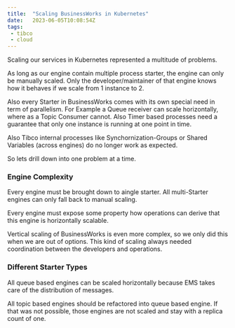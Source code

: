 ```yaml
---
title:  "Scaling BusinessWorks in Kubernetes"
date:   2023-06-05T10:08:54Z
tags:
 - tibco
 - cloud
---
```

Scaling our services in Kubernetes represented a multitude of problems.

As long as our engine contain multiple process starter, the engine can only be manually scaled. Only the developer/maintainer of that engine knows how it behaves if we scale from 1 instance to 2.

Also every Starter in BusinessWorks comes with its own special need in term of parallelism. For Example a Queue receiver can scale horizontally, where as a Topic Consumer cannot.
Also Timer based processes need a guarantee that only one instance is running at one point in time.

Also Tibco internal processes like Synchornization-Groups or Shared Variables (across engines) do no longer work as expected.

So lets drill down into one problem at a time.

### Engine Complexity

Every engine must be brought down to aingle starter. All multi-Starter engines can only fall back to manual scaling.

Every engine must expose some property how operations can derive that this engine is horizontally scalable.

Vertical scaling of BusinessWorks is even more complex, so we only did this when we are out of options. This kind of scaling always needed coordination between the developers and operations.

### Different Starter Types

All queue based engines can be scaled horizontally because EMS takes care of the distribution of messages.

All topic based engines should be refactored into queue based engine. If that was not possible, those engines are not scaled and stay with a replica count of one.